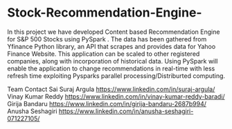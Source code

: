 # Stock-Recommendation-Engine-
In this project we have developed Content based Recommendation Engine for S&amp;P 500 Stocks using PySpark . The data has been gathered from Yfinance Python library, an API that scrapes and provides data for Yahoo Finance Website. This application can be scaled to other registered companies, along with incorporation of historical data. Using PySpark will enable the application to change recommendations in real-time with less refresh time exploiting Pysparks parallel processing/Distriburted computing.

Team Contact
Sai Suraj Argula https://www.linkedin.com/in/suraj-argula/
Vinay Kumar Reddy https://www.linkedin.com/in/vinay-kumar-reddy-baradi/
Girija Bandaru https://www.linkedin.com/in/girija-bandaru-2687b994/
Anusha Seshagiri https://www.linkedin.com/in/anusha-seshagiri-071227105/

